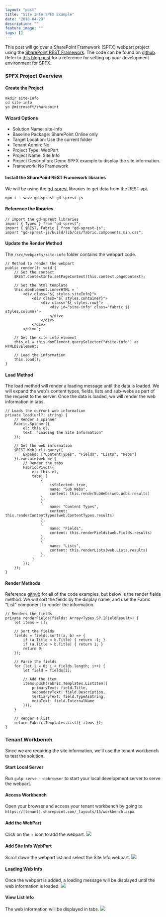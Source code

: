 ```yaml
---
layout: "post"
title: "Site Info SPFX Example"
date: "2018-04-29"
description: ""
feature_image: ""
tags: []
---
```


This post will go over a SharePoint Framework (SPFX) webpart project using the [SharePoint REST Framework](https://gunjandatta.github.io). The code can be found on [github](https://github.com/gunjandatta/spfx-siteinfo). Refer to [this blog post](http://dattabase.com/sharepoint-app-fabric-ui-react-part-3-3/) for a reference for setting up your development environment for SPFX.

<!--more-->

### SPFX Project Overview

#### Create the Project

```
mkdir site-info
cd site-info
yo @microsoft/sharepoint

```

#### Wizard Options

- Solution Name: site-info
- Baseline Package: SharePoint Online only
- Target Location: Use the current folder
- Tenant Admin: No
- Project Type: WebPart
- Project Name: Site Info
- Project Description: Demo SPFX example to display the site information.
- Framework: No Framework

#### Install the SharePoint REST Framework libraries

We will be using the [gd-sprest](https://gunjandatta.github.io) libraries to get data from the REST api.

```
npm i --save gd-sprest gd-sprest-js

```

#### Reference the libraries

```
// Import the gd-sprest libraries
import { Types } from "gd-sprest";
import { $REST, Fabric } from "gd-sprest-js";
import "gd-sprest-js/build/lib/css/fabric.components.min.css";

```

#### Update the Render Method

The `/src/webparts/site-info` folder contains the webpart code.

```
// Method to render the webpart
public render(): void {
    // Set the context
    $REST.ContextInfo.setPageContext(this.context.pageContext);

    // Set the html template
    this.domElement.innerHTML = `
        <div class="${ styles.siteInfo}">
            <div class="${ styles.container}">
                <div class="${ styles.row}">
                    <div id="site-info" class="fabric ${ styles.column}">
                    </div>
                </div>
            </div>
        </div>`;

    // Get the site info element
    this.el = this.domElement.querySelector("#site-info") as HTMLDivElement;

    // Load the information
    this.load();
}

```

#### Load Method

The load method will render a loading message until the data is loaded. We will expand the web's content types, fields, lists and sub-webs as part of the request to the server. Once the data is loaded, we will render the web information in tabs.

```
// Loads the current web information
private load(url?: string) {
    // Render a spinner
    Fabric.Spinner({
        el: this.el,
        text: "Loading the Site Information"
    });

    // Get the web information
    $REST.Web(url).query({
        Expand: ["ContentTypes", "Fields", "Lists", "Webs"]
    }).execute(web => {
        // Render the tabs
        Fabric.Pivot({
            el: this.el,
            tabs: [
                {
                    isSelected: true,
                    name: "Sub Webs",
                    content: this.renderSubWebs(web.Webs.results)
                },
                {
                    name: "Content Types",
                    content: this.renderContentTypes(web.ContentTypes.results)
                },
                {
                    name: "Fields",
                    content: this.renderFields(web.Fields.results)
                },
                {
                    name: "Lists",
                    content: this.renderLists(web.Lists.results)
                },
            ]
        });
    });
}

```

#### Render Methods

Reference [github](https://github.com/gunjandatta/spfx-siteinfo) for all of the code examples, but below is the render fields method. We will sort the fields by the display name, and use the Fabric "List" component to render the information.

```
// Renders the fields
private renderFields(fields: Array<Types.SP.IFieldResult>) {
    let items = [];

    // Sort the fields
    fields = fields.sort((a, b) => {
        if (a.Title < b.Title) { return -1; }
        if (a.Title > b.Title) { return 1; }
        return 0;
    });

    // Parse the fields
    for (let i = 0; i < fields.length; i++) {
        let field = fields[i];

        // Add the item
        items.push(Fabric.Templates.ListItem({
            primaryText: field.Title,
            secondaryText: field.Description,
            tertiaryText: field.TypeAsString,
            metaText: field.InternalName
        }));
    }

    // Render a list
    return Fabric.Templates.List({ items });
}

```

### Tenant Workbench

Since we are requiring the site information, we'll use the tenant workbench to test the solution.

#### Start Local Server

Run `gulp serve --nobrowser` to start your local development server to serve the webpart.

#### Access Workbench

Open your browser and access your tenant workbench by going to `https://[tenant].sharepoint.com/_layouts/15/workbench.aspx`.

#### Add the WebPart

Click on the + icon to add the webpart. ![](http://dattabase.com/wp-content/uploads/2018/04/AddWebPart.png)

#### Add Site Info WebPart

Scroll down the webpart list and select the Site Info webpart. ![](http://dattabase.com/wp-content/uploads/2018/04/AddSiteInfoWebPart.png)

#### Loading Web Info

Once the webpart is added, a loading message will be displayed until the web information is loaded. ![](http://dattabase.com/wp-content/uploads/2018/04/LoadingSiteInfo.png)

#### View List Info

The web information will be displayed in tabs. ![](http://dattabase.com/wp-content/uploads/2018/04/ListInfo.png)
